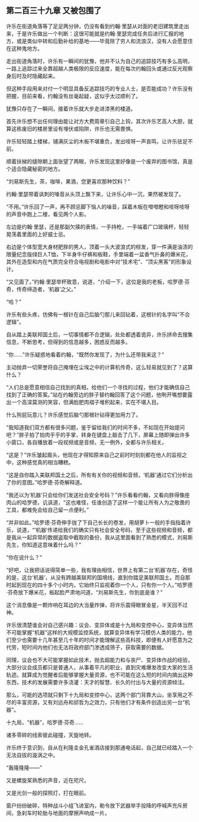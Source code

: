 ## 第二百三十九章 又被包围了
许乐在街道角落等了足足两分钟，仍没有看到约翰·里瑟从对面的老旧建筑里走出来，于是许乐做出一个判断：这很可能就是约翰·里瑟完成任务后进行汇报的地方，或是类似中转和后勤补给的基地——毕竟除了穷人和流浪汉，没有人会愿意住在这种鬼地方。

走出街道角落时，许乐有一瞬间的犹豫，他并不认为自己的追踪技巧有多么高明，一路上追踪过来全靠超越人类极限的反应速度，能在每次约翰回头或通过反光观察身后时及时隐藏起来。

但这种手段用来对付一个明显具备反追踪技巧的专业人士，是否能成功？许乐没有把握，目前来看，约翰没有丝毫起疑，这似乎太过顺利了。

犹豫只存在了一瞬间，接着许乐就大步走进漆黑的楼道。

首先许乐想不出任何理由能让对方大费周章引自己上钩，其次许乐艺高人大胆，就算这栋废旧的楼房里设有埋伏或陷阱，许乐也无需畏惧。

许乐轻轻踏上楼梯，铺满灰尘的木板不堪重负，发出吱呀一声哀鸣，让许乐驻足不前。

顺着扶梯的缝隙朝上面张望了两眼，许乐发现这里好像是一个废弃的图书馆，真是个适合隐藏秘密的地方。

“刘易斯先生，茶，咖啡，果酒，您更喜欢那种饮料？”

约翰·里瑟带着讽刺的嗓音从头顶上飘下来，让许乐心中一沉，果然被发现了。

“不用。”许乐回了一声，再不顾忌脚下恼人的噪音，踩着木板在噔噔瞪和吱呀吱呀的声音中跑上二楼，看见两个人影。

左边是约翰·里瑟，还是那副欠揍的表情，一手持枪，一手端着广口玻璃杯，轻轻晃荡着里面的上好威士忌。

右边是个体型宽大身材肥胖的男人，顶着一头大波浪式的棕发，穿一件满是油渍的限量纪念版绿巨人T恤，下半身牛仔裤和板鞋，手里端着一盆香气扑鼻的爆米花，其外在造型和内在气质完全符合电视剧和电影中对“技术宅”、“顶尖黑客”的形象设计。

“又见面了。”约翰·里瑟举杯致意，说道，“介绍一下，这位是我的老板，哈罗德·芬奇，传奇缔造者，‘机器’之父。”

“哈？”

许乐有些头疼，仿佛有一根针在自己后脑勺那儿来回钻着，这根针的名字叫“不合逻辑”。

自从踏上美联邦国土后，一切事情都不合逻辑，处处都透着诡异，许乐拼命去搜集信息，不断思考，但得到的信息越多，困惑反而越多。

“你……”许乐疑惑地看着约翰，“既然你发现了，为什么还带我来这？”

主动抛弃一切荣誉将自己掩埋在尘埃之中的计算机传奇，这么轻易就见到了？这算什么？

“人们总是愿意相信自己找到的真相，给他们一个寻找的过程，他们才能确信自己找到了正确的答案。”站在约翰旁边的胖子替约翰回答了这个问题，他咧开嘴想要露出一个高深莫测的笑容，但满脸肥肉褶子堆积起来，实在不堪入目。

什么狗屁玩意儿？许乐感觉后脑勺那根针钻得更加用力了。

“我知道我们双方都有很多问题，鉴于留给我们的时间不多，不如现在开始提问吧？”胖子拍了拍肉乎乎的手掌，转身在键盘上敲击了几下，屏幕上随即弹出许多小窗口，各自播放着一段视频或是音频，无一例外，全都与许乐相关。

“这是？”许乐皱起眉头，他现在才得知原来自己之前时时刻刻都在他人的监视之中，这种感觉真的相当糟糕。

“这是自你踏入美联邦国土之后，所有有关你的视频和音频，‘机器’通过它们分析出了你的意图。”哈罗德·芬奇解释道。

“我还以为‘机器’只会给你们发送社会安全号码？”许乐看看约翰，又看向胖得像座肉山的哈罗德，讥讽道，“这也难怪，任谁创造了这样一个能让所有人为之敬畏的工具，都难免会给自己留一点便利。”

“并非如此。”哈罗德·芬奇伸手拢了下自己长长的卷发，用胡萝卜一般的手指指着许乐，说道，“‘机器’传递给我们的确实只有社会安全号码，至于这些视频和音频，都是我从一起异常的数据盗取中截取的备份，我从这里面看到了熟悉的模式，刘易斯先生，你知道这意味着什么吗？”

“你在说什么？”

“好吧，让我把话说得简单一些，我有理由相信，世界上有第二台‘机器’存在，奇怪的是，这台‘机器’，从没有跨越美联邦的国境线，直到你踏足美联邦国土。而自那时起到现在的四十多个小时内，它始终只监视着你一个人，只有你一个人。”哈罗德·芬奇放下爆米花，板起脸严肃地问道，“刘易斯先生，你到底是谁？”

这个消息像是一颗炸响在耳边的大当量炸弹，将许乐震得眼冒金星，半天回不过神。

许乐很清楚谁会对自己感兴趣：议会、变异体或是十九局和变控中心，变异体当然不可能掌握“机器”这样的大规模监控系统，就算变异体有学习模仿人类的能力，他们至少也需要十几年甚至几十年的时间才能理解这些高科技，即便有人奸愿意为之代劳，短时间内他们也无法将政府部门渗透成筛子，获取需要的数据。

同理，议会也不大可能掌握如此技术，抛去超能力和与丧尸、变异体作战的经验，大部分议会成员都只是普通人，从事着平凡的职业，直到灾难爆发改变大家的生活轨迹。就算成为觉醒者后能够掌握大量资源，也不可能在这么短的时间内搞出这种东西，技术的发展需要许多浇灌：天才的智慧、长久的付出与大量的资源倾注。

那么，可能的选项就只剩下十九局和变控中心，这两个部门背靠大山，坐享用之不尽的丰富资源，又有刘远舟和邱哲为之效力，只有他们才有条件创造出另一台“机器”。

十九局，“机器”，哈罗德·芬奇……

诸多零碎的线索彼此碰撞，天旋地转。

许乐终于意识到，自从在利隆圭金孔雀酒店接到那通电话起，自己就已经踏入一个无法自拔的漩涡之中。

“轰隆隆隆——”

又是螺旋桨熟悉的声音，近在咫尺。

又是光剑一般的探照灯，打在眼前。

窗户纷纷破碎，特种战斗小组飞进室内，勒令放下武器举手投降的呼喊声充斥房间，急刹车时轮胎与地面的摩擦声响成一片。

